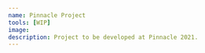```yaml
---
name: Pinnacle Project
tools: [WIP]
image: 
description: Project to be developed at Pinnacle 2021.
---
```


